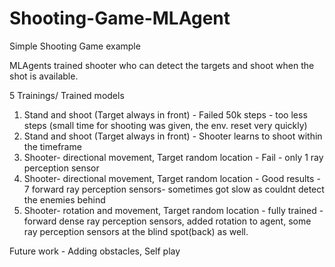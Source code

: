 # Shooting-Game-MLAgent
 
Simple Shooting Game example

MLAgents trained shooter who can detect the targets and shoot when the shot is available. 

5 Trainings/ Trained models
1. Stand and shoot (Target always in front) - Failed 50k steps - too less steps (small time for shooting was given, the env. reset very quickly)
2. Stand and shoot (Target always in front) - Shooter learns to shoot within the timeframe
3. Shooter- directional movement, Target random location - Fail - only 1 ray perception sensor
4. Shooter- directional movement, Target random location -  Good results - 7 forward ray perception sensors- sometimes got slow as couldnt detect the enemies behind
5. Shooter- rotation and movement, Target random location - fully trained - forward dense ray perception sensors, added rotation to agent, some ray perception sensors at the blind spot(back) as well.

Future work - Adding obstacles, Self play
